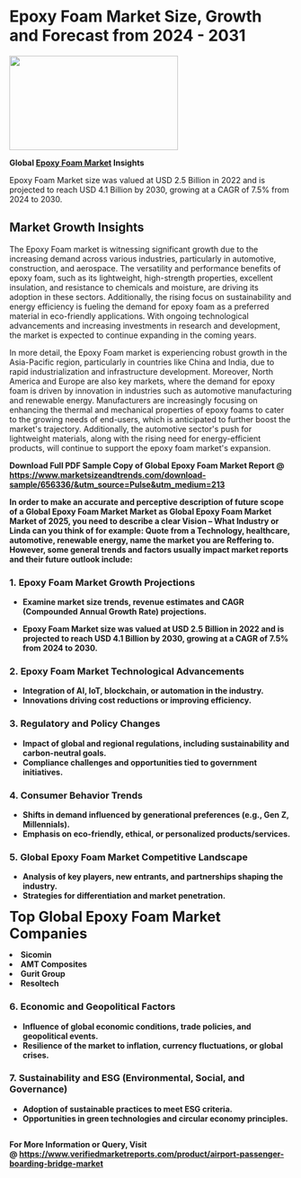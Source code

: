 <H1>Epoxy Foam Market Size, Growth and Forecast from 2024 - 2031</H1><img class="aligncenter size-medium wp-image-584254" src="https://thirdeyenews.in/wp-content/uploads/2024/09/Global-Market-Research-300x168.jpeg" alt="" width="300" height="168" /><p><strong>Global&nbsp;<a href="https://www.marketsizeandtrends.com/download-sample/656336/&amp;utm_source=Pulse&amp;utm_medium=213">Epoxy Foam Market</a> Insights</strong></p><p>Epoxy Foam Market size was valued at USD 2.5 Billion in 2022 and is projected to reach USD 4.1 Billion by 2030, growing at a CAGR of 7.5% from 2024 to 2030.</p><p><h2>Market Growth Insights</h2> <p>The Epoxy Foam market is witnessing significant growth due to the increasing demand across various industries, particularly in automotive, construction, and aerospace. The versatility and performance benefits of epoxy foam, such as its lightweight, high-strength properties, excellent insulation, and resistance to chemicals and moisture, are driving its adoption in these sectors. Additionally, the rising focus on sustainability and energy efficiency is fueling the demand for epoxy foam as a preferred material in eco-friendly applications. With ongoing technological advancements and increasing investments in research and development, the market is expected to continue expanding in the coming years.</p> <p><strong></strong></p> <p>In more detail, the Epoxy Foam market is experiencing robust growth in the Asia-Pacific region, particularly in countries like China and India, due to rapid industrialization and infrastructure development. Moreover, North America and Europe are also key markets, where the demand for epoxy foam is driven by innovation in industries such as automotive manufacturing and renewable energy. Manufacturers are increasingly focusing on enhancing the thermal and mechanical properties of epoxy foams to cater to the growing needs of end-users, which is anticipated to further boost the market's trajectory. Additionally, the automotive sector's push for lightweight materials, along with the rising need for energy-efficient products, will continue to support the epoxy foam market's expansion. <p><strong></p><p><span class=""><strong>Download Full PDF Sample Copy of Global Epoxy Foam Market Report</strong> @ <a href="https://www.marketsizeandtrends.com/download-sample/656336/&amp;utm_source=Pulse&amp;utm_medium=213" target="_blank">https://www.marketsizeandtrends.com/download-sample/656336/&amp;utm_source=Pulse&amp;utm_medium=213</a></span></p><p>In order to make an accurate and perceptive description of future scope of a Global&nbsp;Epoxy Foam Market Market as Global&nbsp;Epoxy Foam Market Market of 2025, you need to describe a clear Vision &ndash; What Industry or Linda can you think of for example: Quote from a Technology, healthcare, automotive, renewable energy, name the market you are Reffering to. However, some general trends and factors usually impact market reports and their future outlook include:</p><h3>1.&nbsp;<strong>Epoxy Foam Market Growth Projections</strong></h3><ul><li>Examine market size trends, revenue estimates and CAGR (Compounded Annual Growth Rate) projections.</li><li><p>Epoxy Foam Market size was valued at USD 2.5 Billion in 2022 and is projected to reach USD 4.1 Billion by 2030, growing at a CAGR of 7.5% from 2024 to 2030.</p></li></ul><h3>2.&nbsp;<strong>Epoxy Foam Market Technological Advancements</strong></h3><ul><li>Integration of AI, IoT, blockchain, or automation in the industry.</li><li>Innovations driving cost reductions or improving efficiency.</li></ul><h3>3.&nbsp;<strong>Regulatory and Policy Changes</strong></h3><ul><li>Impact of global and regional regulations, including sustainability and carbon-neutral goals.</li><li>Compliance challenges and opportunities tied to government initiatives.</li></ul><h3>4.&nbsp;<strong>Consumer Behavior Trends</strong></h3><ul><li>Shifts in demand influenced by generational preferences (e.g., Gen Z, Millennials).</li><li>Emphasis on eco-friendly, ethical, or personalized products/services.</li></ul><h3>5.&nbsp;<strong>Global Epoxy Foam Market Competitive Landscape</strong></h3><ul><li>Analysis of key players, new entrants, and partnerships shaping the industry.</li><li>Strategies for differentiation and market penetration.</li></ul><p data-pm-slice="1 1 []"><span style="color: inherit; font-family: inherit; font-size: 25px;">Top Global Epoxy Foam Market Companies</span></p><div class="" data-test-id=""><p><li>Sicomin</li><li> AMT Composites</li><li> Gurit Group</li><li> Resoltech</li></p></div><h3>6.&nbsp;<strong>Economic and Geopolitical Factors</strong></h3><ul><li>Influence of global economic conditions, trade policies, and geopolitical events.</li><li>Resilience of the market to inflation, currency fluctuations, or global crises.</li></ul><h3>7.&nbsp;<strong>Sustainability and ESG (Environmental, Social, and Governance)</strong></h3><ul><li>Adoption of sustainable practices to meet ESG criteria.</li><li>Opportunities in green technologies and circular economy principles.</li></ul><h2><strong style="font-size: 14px;">For More Information or Query, Visit @&nbsp;</strong><a style="background-color: #ffffff; font-size: 14px;" href="https://www.marketsizeandtrends.com/report/epoxy-foam-market/" target="_blank">https://www.verifiedmarketreports.com/product/airport-passenger-boarding-bridge-market</a></h2>
